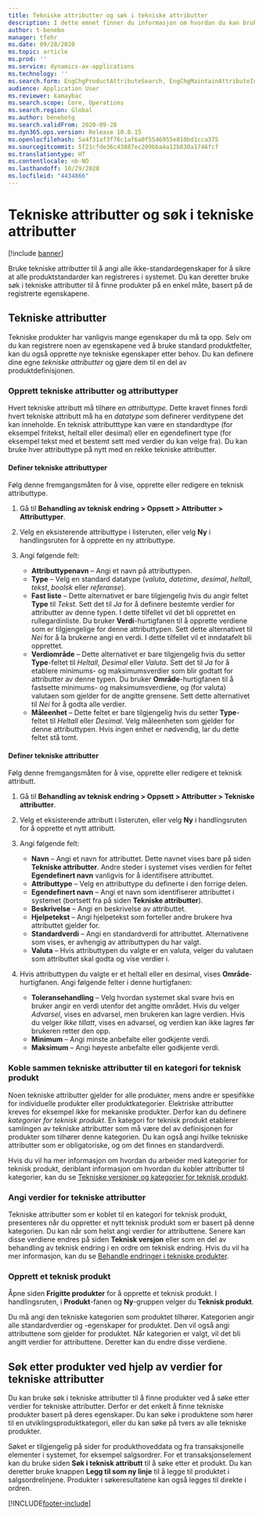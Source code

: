 ```yaml
---
title: Tekniske attributter og søk i tekniske attributter
description: I dette emnet finner du informasjon om hvordan du kan bruke tekniske attributter til å angi alle ikke-standardegenskaper, for å sikre at alle produkthoveddataene kan registreres i systemet. Det forklarer også hvordan du kan bruke søk i tekniske attributter til å finne produkter på en enkel måte, basert på de registrerte egenskapene.
author: t-benebo
manager: tfehr
ms.date: 09/28/2020
ms.topic: article
ms.prod: ''
ms.service: dynamics-ax-applications
ms.technology: ''
ms.search.form: EngChgProductAttributeSearch, EngChgMaintainAttributeInheritance, EngChgAttribute
audience: Application User
ms.reviewer: kamaybac
ms.search.scope: Core, Operations
ms.search.region: Global
ms.author: benebotg
ms.search.validFrom: 2020-09-28
ms.dyn365.ops.version: Release 10.0.15
ms.openlocfilehash: 5a4f31af3f76c1af6a0f5546955e810bd1cca375
ms.sourcegitcommit: 5f21cfde36c43887ec209bba4a12b830a1746fcf
ms.translationtype: HT
ms.contentlocale: nb-NO
ms.lasthandoff: 10/29/2020
ms.locfileid: "4434866"
---
```

# <a name="engineering-attributes-and-engineering-attribute-search"></a>Tekniske attributter og søk i tekniske attributter

[!include [banner](../includes/banner.md)]

Bruke tekniske attributter til å angi alle ikke-standardegenskaper for å sikre at alle produktstandarder kan registreres i systemet. Du kan deretter bruke søk i tekniske attributter til å finne produkter på en enkel måte, basert på de registrerte egenskapene.

## <a name="engineering-attributes"></a>Tekniske attributter

Tekniske produkter har vanligvis mange egenskaper du må ta opp. Selv om du kan registrere noen av egenskapene ved å bruke standard produktfelter, kan du også opprette nye tekniske egenskaper etter behov. Du kan definere dine egne *tekniske attributter* og gjøre dem til en del av produktdefinisjonen.

### <a name="create-engineering-attributes-and-attribute-types"></a>Opprett tekniske attributter og attributtyper

Hvert tekniske attributt må tilhøre en *attributtype*. Dette kravet finnes fordi hvert tekniske attributt må ha en *datatype* som definerer verditypene det kan inneholde. En teknisk attributttype kan være en standardtype (for eksempel fritekst, heltall eller desimal) eller en egendefinert type (for eksempel tekst med et bestemt sett med verdier du kan velge fra). Du kan bruke hver attributtype på nytt med en rekke tekniske attributter.

#### <a name="set-up-engineering-attribute-types"></a>Definer tekniske attributtyper

Følg denne fremgangsmåten for å vise, opprette eller redigere en teknisk attributtype.

1. Gå til **Behandling av teknisk endring \> Oppsett \> Attributter \> Attributtyper**.
1. Velg en eksisterende attributtype i listeruten, eller velg **Ny** i handlingsruten for å opprette en ny attributtype.
1. Angi følgende felt:

    - **Attributtypenavn** – Angi et navn på attributtypen.
    - **Type** – Velg en standard datatype (*valuta*, *datetime*, *desimal*, *heltall*, *tekst*, *boolsk* eller *referanse*).
    - **Fast liste** – Dette alternativet er bare tilgjengelig hvis du angir feltet **Type** til *Tekst*. Sett det til *Ja* for å definere bestemte verdier for attributter av denne typen. I dette tilfellet vil det bli opprettet en rullegardinliste. Du bruker **Verdi**-hurtigfanen til å opprette verdiene som er tilgjengelige for denne attributtypen. Sett dette alternativet til *Nei* for å la brukerne angi en verdi. I dette tilfellet vil et inndatafelt bli opprettet.
    - **Verdiområde** – Dette alternativet er bare tilgjengelig hvis du setter **Type**-feltet til *Heltall*, *Desimal* eller *Valuta*. Sett det til *Ja* for å etablere minimums- og maksimumsverdier som blir godtatt for attributter av denne typen. Du bruker **Område**-hurtigfanen til å fastsette minimums- og maksimumsverdiene, og (for valuta) valutaen som gjelder for de angitte grensene. Sett dette alternativet til *Nei* for å godta alle verdier. 
    - **Måleenhet** – Dette feltet er bare tilgjengelig hvis du setter **Type**-feltet til *Heltall* eller *Desimal*. Velg måleenheten som gjelder for denne attributtypen. Hvis ingen enhet er nødvendig, lar du dette feltet stå tomt.

#### <a name="set-up-engineering-attributes"></a>Definer tekniske attributter

Følg denne fremgangsmåten for å vise, opprette eller redigere et teknisk attributt.

1. Gå til **Behandling av teknisk endring \> Oppsett \> Attributter \> Tekniske attributter**.
1. Velg et eksisterende attributt i listeruten, eller velg **Ny** i handlingsruten for å opprette et nytt attributt.
1. Angi følgende felt:

    - **Navn** – Angi et navn for attributtet. Dette navnet vises bare på siden **Tekniske attributter**. Andre steder i systemet vises verdien for feltet **Egendefinert navn** vanligvis for å identifisere attributtet.
    - **Attributtype** – Velg en attributtype du definerte i den forrige delen.
    - **Egendefinert navn** – Angi et navn som identifiserer attributtet i systemet (bortsett fra på siden **Tekniske attributter**). 
    - **Beskrivelse** – Angi en beskrivelse av attributtet.
    - **Hjelpetekst** – Angi hjelpetekst som forteller andre brukere hva attributtet gjelder for.
    - **Standardverdi** – Angi en standardverdi for attributtet. Alternativene som vises, er avhengig av attributtypen du har valgt.
    - **Valuta** – Hvis attributtypen du valgte er en valuta, velger du valutaen som attributtet skal godta og vise verdier i.

1. Hvis attributtypen du valgte er et heltall eller en desimal, vises **Område**-hurtigfanen. Angi følgende felter i denne hurtigfanen:

    - **Toleransehandling** – Velg hvordan systemet skal svare hvis en bruker angir en verdi utenfor det angitte området. Hvis du velger *Advarsel*, vises en advarsel, men brukeren kan lagre verdien. Hvis du velger *Ikke tillatt*, vises en advarsel, og verdien kan ikke lagres før brukeren retter den opp.
    - **Minimum** – Angi minste anbefalte eller godkjente verdi.
    - **Maksimum** – Angi høyeste anbefalte eller godkjente verdi.

### <a name="connect-engineering-attributes-to-an-engineering-product-category"></a>Koble sammen tekniske attributter til en kategori for teknisk produkt

Noen tekniske attributter gjelder for alle produkter, mens andre er spesifikke for individuelle produkter eller produktkategorier. Elektriske attributter kreves for eksempel ikke for mekaniske produkter. Derfor kan du definere *kategorier for teknisk produkt*. En kategori for teknisk produkt etablerer samlingen av tekniske attributter som må være del av definisjonen for produkter som tilhører denne kategorien. Du kan også angi hvilke tekniske attributter som er obligatoriske, og om det finnes en standardverdi.

Hvis du vil ha mer informasjon om hvordan du arbeider med kategorier for teknisk produkt, deriblant informasjon om hvordan du kobler attributter til kategorier, kan du se [Tekniske versjoner og kategorier for teknisk produkt](engineering-versions-product-category.md).

### <a name="set-values-for-engineering-attributes"></a>Angi verdier for tekniske attributter

Tekniske attributter som er koblet til en kategori for teknisk produkt, presenteres når du oppretter et nytt teknisk produkt som er basert på denne kategorien. Du kan når som helst angi verdier for attributtene. Senere kan disse verdiene endres på siden **Teknisk versjon** eller som en del av behandling av teknisk endring i en ordre om teknisk endring. Hvis du vil ha mer informasjon, kan du se [Behandle endringer i tekniske produkter](engineering-change-management.md).

### <a name="create-an-engineering-product"></a>Opprett et teknisk produkt

Åpne siden **Frigitte produkter** for å opprette et teknisk produkt. I handlingsruten, i **Produkt**-fanen og **Ny**-gruppen velger du **Teknisk produkt**.

Du må angi den tekniske kategorien som produktet tilhører. Kategorien angir alle standardverdier og -egenskaper for produktet. Den vil også angi attributtene som gjelder for produktet. Når kategorien er valgt, vil det bli angitt verdier for attributtene. Deretter kan du endre disse verdiene.

## <a name="search-for-products-by-using-engineering-attribute-values"></a>Søk etter produkter ved hjelp av verdier for tekniske attributter

Du kan bruke søk i tekniske attributter til å finne produkter ved å søke etter verdier for tekniske attributter. Derfor er det enkelt å finne tekniske produkter basert på deres egenskaper. Du kan søke i produktene som hører til en utviklingsproduktkategori, eller du kan søke på tvers av alle tekniske produkter.

Søket er tilgjengelig på sider for produkthoveddata og fra transaksjonelle elementer i systemet, for eksempel salgsordrer. For et transaksjonselement kan du bruke siden **Søk i teknisk attributt** til å søke etter et produkt. Du kan deretter bruke knappen **Legg til som ny linje** til å legge til produktet i salgsordrelinjene. Produkter i søkeresultatene kan også legges til direkte i ordren.


[!INCLUDE[footer-include](../../includes/footer-banner.md)]